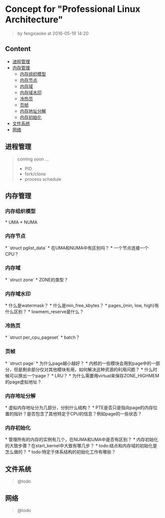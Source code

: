 # Concept for "Professional Linux Architecture"
> by fengxiaoke at 2016-05-19 14:20

## Content
* [进程管理](#process)
* [内存管理](#memory)
    * [内存组织模型](#memory_modle)
    * [内存节点](#pglist_data)
    * [内存域](#zone)
    * [内存域水印](#watermask)
    * [冷热页](#hot_cold_page)
    * [页帧](#page)
    * [内存地址分解](#memory_address_break)
    * [内存初始化](#memory_initialization)
* [文件系统](#file)
* [网络](#network)

<h2 id="process">进程管理</h2>

> coming soon ...
> * PID
> * fork/clone
> * process schedule

<h2 id="memory">内存管理</h2>

<h3 id="memory_modle">内存组织模型</h3>
* UMA
* NUMA

<h3 id="pglist_data">内存节点</h3>
* `struct pglist_data`
* 在UMA和NUMA中有区别吗？
* 一个节点连接一个CPU？

<h3 id="zone">内存域</h3>
* `struct zone`
* ZONE的类型？

<h3 id="watermask">内存域水印</h3>
* 什么是watermask？
* 什么是min_free_kbytes？
* pages_{min, low, high}有什么区别？
* lowmem_reserve是什么？

<h3 id="hot_cold_page">冷热页</h3>
* `struct per_cpu_pageset`
* batch？

<h3 id="page">页帧</h3>
* `struct page`
* 为什么page越小越好？
* 内核的一些模块会用到page中的一部分，但是剩余部分仅对其他模块有用，如何解决这种资源的利用问题？
* 什么时候可以换出一个page？
* LRU？
* 为什么需要用virtual来保存ZONE_HIGHMEM的page虚拟地址？

<h3 id="memory_address_break">内存地址分解</h3>
* 虚拟内存地址分为几部分，分别什么结构？
* PTE是否只是指向page的内存位置的指针？是否包含了其他特定于CPU的信息？例如page的一些状态？

<h3 id="memory_initialization">内存初始化</h3>
* 管理所有的内存的实例有几个，在NUMA和UMA中是否有区别？
* 内存初始化的大致步骤？在start_kernel中大致有哪几步？
* todo:结点和内存域的初始化是怎么做的？
* todo:特定于体系结构的初始化工作有哪些？

<h2 id="file">文件系统</h2>

> @todo

<h2 id="network">网络</h2>

> @todo


